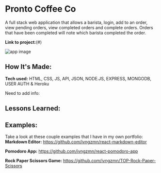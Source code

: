 # Pronto Coffee Co

A full stack web application that allows a barista, login, add to an order, view pending orders, view completed orders and complete orders. Orders that have been completed will note which barista completed the order.

**Link to project:**(#)

![app image](#)

## How It's Made:

**Tech used:** HTML, CSS, JS, API, JSON, NODE.JS, EXPRESS, MONGODB, USER AUTH & Heroku

Need to add info:

## Lessons Learned:

## Examples:

Take a look at these couple examples that I have in my own portfolio:
**Markdown Editor:** https://github.com/ivngzmn/react-markdown-editor

**Pomodoro App:** https://github.com/ivngzmn/react-pomodoro-app

**Rock Paper Scissors Game:** https://github.com/ivngzmn/TOP-Rock-Paper-Scissors
